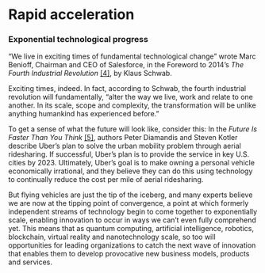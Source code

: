 # Rapid acceleration

### **Exponential technological progress**

“We live in exciting times of fundamental technological change” wrote Marc Benioff, Chairman and CEO of Salesforce, in the Foreword to 2014’s _The Fourth Industrial Revolution_ [\[4\]](../endnotes/endnotes-1.md), by Klaus Schwab.

Exciting times, indeed. In fact, according to Schwab, the fourth industrial revolution will fundamentally, “alter the way we live, work and relate to one another. In its scale, scope and complexity, the transformation will be unlike anything humankind has experienced before.”

To get a sense of what the future will look like, consider this: In the _Future Is Faster Than You Think_ [\[5\]](../endnotes/endnotes-1.md), authors Peter Diamandis and Steven Kotler describe Uber’s plan to solve the urban mobility problem through aerial ridesharing. If successful, Uber’s plan is to provide the service in key U.S. cities by 2023. Ultimately, Uber’s goal is to make owning a personal vehicle economically irrational, and they believe they can do this using technology to continually reduce the cost per mile of aerial ridesharing.

But flying vehicles are just the tip of the iceberg, and many experts believe we are now at the tipping point of convergence, a point at which formerly independent streams of technology begin to come together to exponentially scale, enabling innovation to occur in ways we can’t even fully comprehend yet. This means that as quantum computing, artificial intelligence, robotics, blockchain, virtual reality and nanotechnology scale, so too will opportunities for leading organizations to catch the next wave of innovation that enables them to develop provocative new business models, products and services.

